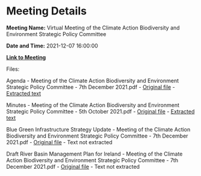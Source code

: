# Meeting Details

**Meeting Name:** Virtual Meeting of the Climate Action Biodiversity and Environment Strategic Policy Committee

**Date and Time:** 2021-12-07 16:00:00

**[Link to Meeting](https://www.limerick.ie/council/whats-on/meeting-climate-action-biodiversity-and-environment-strategic-policy-committee-9)**

Files: 

Agenda - Meeting of the Climate Action Biodiversity and Environment Strategic Policy Committee - 7th December 2021.pdf - [Original file](https://www.limerick.ie/sites/default/files/media/documents/2022-02/20211126-agenda-cabe-spc-.pdf) - [Extracted text](./Agenda%20-%C2%A0Meeting%20of%20the%20Climate%20Action%20Biodiversity%20and%20Environment%20Strategic%20Policy%20Committee%20-%207th%20December%202021.md)

Minutes - Meeting of the Climate Action Biodiversity and Environment Strategic Policy Committee - 5th October 2021.pdf - [Original file](https://www.limerick.ie/sites/default/files/media/documents/2022-02/20211005-cabe-spc-minutes.pdf) - [Extracted text](./Minutes%20-%C2%A0Meeting%20of%20the%20Climate%20Action%20Biodiversity%20and%20Environment%20Strategic%20Policy%20Committee%20-%205th%20October%202021.md)

Blue Green Infrastructure Strategy Update - Meeting of the Climate Action Biodiversity and Environment Strategic Policy Committee - 7th December 2021.pdf - [Original file](https://www.limerick.ie/sites/default/files/media/documents/2022-02/blue-green-infrasturcture-strategy-update-07.12.21.pdf) - Text not extracted

Draft River Basin Management Plan for Ireland - Meeting of the Climate Action Biodiversity and Environment Strategic Policy Committee - 7th December 2021.pdf - [Original file](https://www.limerick.ie/sites/default/files/media/documents/2022-02/draft-rbmp-2022_2027-ppt.pdf) - Text not extracted

